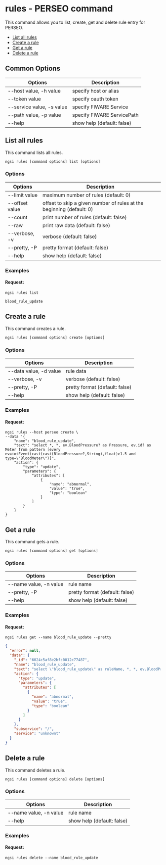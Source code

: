 # rules - PERSEO command

This command allows you to list, create, get and delete rule entry for PERSEO.

-   [List all rules](#list-all-rules)
-   [Create a rule](#create-a-rule)
-   [Get a rule](#create-a-get-rule)
-   [Delete a rule](#delete-a-rule)

## Common Options

| Options                   | Description                |
| ------------------------- | -------------------------- |
| --host value, -h value    | specify host or alias      |
| --token value             | specify oauth token        |
| --service value, -s value | specify FIWARE Service     |
| --path value, -p value    | specify FIWARE ServicePath |
| --help                    | show help (default: false) |

<a name="list-all-rule"></a>

## List all rules

This command lists all rules.

```console
ngsi rules [command options] list [options]
```

### Options

| Options        | Description                                                          |
| -------------- | -------------------------------------------------------------------- |
| --limit value  | maximum number of rules (default: 0)                                 |
| --offset value | offset to skip a given number of rules at the beginning (default: 0) |
| --count        | print number of rules (default: false)                               |
| --raw          | print raw data (default: false)                                      |
| --verbose, -v  | verbose (default: false)                                             |
| --pretty, -P   | pretty format (default: false)                                       |
| --help         | show help (default: false)                                           |

### Examples

#### Request:

```console
ngsi rules list
```

```console
blood_rule_update
```

<a name="create-a-rule"></a>

## Create a rule

This command creates a rule.

```console
ngsi rules [command options] create [options]
```

### Options

| Options                | Description                    |
| ---------------------- | ------------------------------ |
| --data value, -d value | rule data                      |
| --verbose, -v          | verbose (default: false)       |
| --pretty, -P           | pretty format (default: false) |
| --help                 | show help (default: false)     |

### Examples

#### Request:

```console
ngsi rules --host perseo create \
--data '{
    "name": "blood_rule_update",
    "text": "select *, *, ev.BloodPressure? as Pressure, ev.id? as Meter from pattern [every ev=iotEvent(cast(cast(BloodPressure?,String),float)>1.5 and type=\"BloodMeter\")]",
    "action": {
        "type": "update",
        "parameters": {
            "attributes": [
                {
                    "name": "abnormal",
                    "value": "true",
                    "type": "boolean"
                }
            ]
        }
    }
}
```

<a name="get-a-rule"></a>

## Get a rule

This command gets a rule.

```console
ngsi rules [command options] get [options]
```

### Options

| Options                | Description                    |
| ---------------------- | ------------------------------ |
| --name value, -n value | rule name                      |
| --pretty, -P           | pretty format (default: false) |
| --help                 | show help (default: false)     |

### Examples

#### Request:

```console
ngsi rules get --name blood_rule_update --pretty
```

```json
{
  "error": null,
  "data": {
    "_id": "6024c5af8e2bfc0012c77487",
    "name": "blood_rule_update",
    "text": "select \"blood_rule_update\" as ruleName, *, *, ev.BloodPressure? as Pressure, ev.id? as Meter from pattern [every ev=iotEvent(cast(cast(BloodPressure?,String),float)>1.5 and type=\"BloodMeter\")]",
    "action": {
      "type": "update",
      "parameters": {
        "attributes": [
          {
            "name": "abnormal",
            "value": "true",
            "type": "boolean"
          }
        ]
      }
    },
    "subservice": "/",
    "service": "unknownt"
  }
}
```

<a name="delete-a-rule"></a>

## Delete a rule

This command deletes a rule.

```console
ngsi rules [command options] delete [options]
```

### Options

| Options                | Description                |
| ---------------------- | -------------------------- |
| --name value, -n value | rule name                  |
| --help                 | show help (default: false) |

### Examples

#### Request:

```console
ngsi rules delete --name blood_rule_update
```
